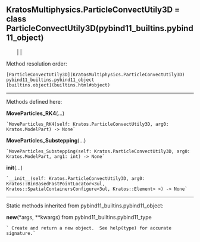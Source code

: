   
**KratosMultiphysics.ParticleConvectUtily3D** = class
ParticleConvectUtily3D(pybind11_builtins.pybind11_object)  
---  
`    `|   |

Method resolution order:

    [ParticleConvectUtily3D](KratosMultiphysics.ParticleConvectUtily3D)
    pybind11_builtins.pybind11_object
    [builtins.object](builtins.html#object)

* * *

Methods defined here:  

**MoveParticles_RK4**(...)

    `MoveParticles_RK4(self: Kratos.ParticleConvectUtily3D, arg0: Kratos.ModelPart) -> None`

**MoveParticles_Substepping**(...)

    `MoveParticles_Substepping(self: Kratos.ParticleConvectUtily3D, arg0: Kratos.ModelPart, arg1: int) -> None`

**__init__**(...)

    `__init__(self: Kratos.ParticleConvectUtily3D, arg0: Kratos::BinBasedFastPointLocator<3ul, Kratos::SpatialContainersConfigure<3ul, Kratos::Element> >) -> None`

* * *

Static methods inherited from pybind11_builtins.pybind11_object:  

**__new__**(*args, **kwargs) from pybind11_builtins.pybind11_type

    ` Create and return a new object.  See help(type) for accurate signature.`

